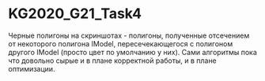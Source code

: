 # KG2020_G21_Task4
Черные полигоны на скриншотах - полигоны, полученные отсечением от некоторого полигона IModel, пересечекающегося с полигоном другого IModel (просто цвет по умолчанию у них).
Сами алгоритмы пока что довольно сырые и в плане корректной работы, и в плане оптимизации.
